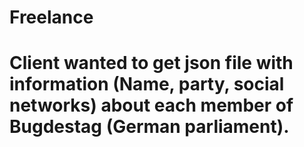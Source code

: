 # Freelance

# Client wanted to get json file with information (Name, party, social networks) about each member of Bugdestag (German parliament). 
